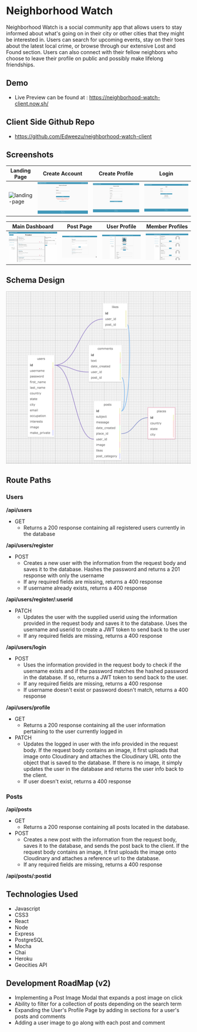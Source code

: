 # Neighborhood Watch

Neighborhood Watch is a social community app that allows users to stay informed about what's going on in their city or other cities that they might be interested in. Users can search for upcoming events, stay on their toes about the latest local crime, or browse through our extensive Lost and Found section. Users can also connect with their fellow neighbors who choose to leave their profile on public and possibly make lifelong friendships.

## Demo

- Live Preview can be found at : https://neighborhood-watch-client.now.sh/


## Client Side Github Repo

- https://github.com/Edweezu/neighborhood-watch-client


## Screenshots

|  Landing Page  | Create Account | Create Profile |  Login |  
| -- | -- | -- | -- | 
| <img src="./readme-images/landing-page.png" alt="landing-page" width="600"/> | <img src="./readme-images/create-account.png" alt="create-account" width="600"/> |  <img src="./readme-images/create-profile.png" alt="create-profile" width="600" /> |  <img src="./readme-images/login.png" alt="login" width="600" />


|  Main Dashboard  |  Post Page  |  User Profile  | Member Profiles | 
| -- | -- | -- | -- |
| <img src="./readme-images/dashboard.png" alt="dashboard" width="600"/> | <img src="./readme-images/post-page.png" alt="post-page" width="600"/> | <img src="./readme-images/profile-page.png" alt="user-profile" width="600"/> | <img src="./readme-images/member-profiles.png" alt="member-profiles" width="600"/>


## Schema Design
![Schema](https://github.com/Edweezu/neighborhood-watch-server/blob/master/readme-images/schema.png)

## Route Paths

### Users
**/api/users**
- GET
  - Returns a 200 response containing all registered users currently in the database
  
**/api/users/register**
- POST
  - Creates a new user with the information from the request body and saves it to the database. Hashes the password and returns a 201 response with only the username
  - If any required fields are missing, returns a 400 response
  - If username already exists, returns a 400 response

**/api/users/register/:userid**
- PATCH
  - Updates the user with the supplied userid using the information provided in the request body and saves it to the database. Uses the username and userid to create a JWT token to send back to the user
  - If any required fields are missing, returns a 400 response
 
**/api/users/login** 
- POST
  - Uses the information provided in the request body to check if the username exists and if the password matches the hashed password in the database. If so, returns a JWT token to send back to the user.
  - If any required fields are missing, returns a 400 response
  - If username doesn't exist or password doesn't match, returns a 400 response
  
**/api/users/profile** 
- GET
  - Returns a 200 response containing all the user information pertaining to the user currently logged in
- PATCH
  - Updates the logged in user with the info provided in the request body. If the request body contains an image, it first uploads that image onto Cloudinary and attaches the Cloudinary URL onto the object that is saved to the database. If there is no image, it simply updates the user in the database and returns the user info back to the client.
  - If user doesn't exist, returns a 400 response 

### Posts
**/api/posts** 
- GET
  - Returns a 200 response containing all posts located in the database. 
- POST
  - Creates a new post with the information from the request body, saves it to the database, and sends the post back to the client. If the request body contains an image, it first uploads the image onto Cloudinary and attaches a reference url to the database. 
   - If any required fields are missing, returns a 400 response

**/api/posts/:postid**

    
 
  


## Technologies Used
  - Javascript
  - CSS3
  - React
  - Node
  - Express
  - PostgreSQL
  - Mocha
  - Chai
  - Heroku
  - Geocities API
  


## Development RoadMap (v2)
 - Implementing a Post Image Modal that expands a post image on click
 - Ability to filter for a collection of posts depending on the search term
 - Expanding the User's Profile Page by adding in sections for a user's posts and comments
 - Adding a user image to go along with each post and comment 

